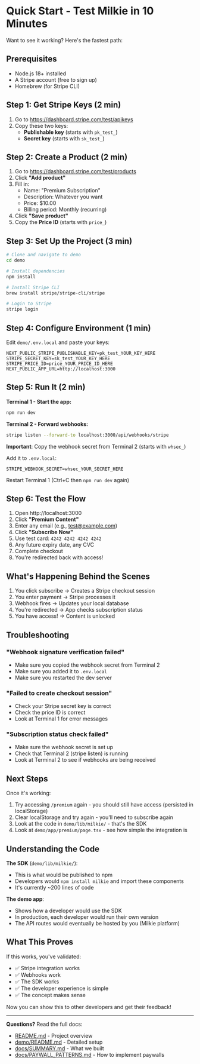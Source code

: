 # Quick Start - Test Milkie in 10 Minutes

Want to see it working? Here's the fastest path:

## Prerequisites
- Node.js 18+ installed
- A Stripe account (free to sign up)
- Homebrew (for Stripe CLI)

## Step 1: Get Stripe Keys (2 min)

1. Go to https://dashboard.stripe.com/test/apikeys
2. Copy these two keys:
   - **Publishable key** (starts with `pk_test_`)
   - **Secret key** (starts with `sk_test_`)

## Step 2: Create a Product (2 min)

1. Go to https://dashboard.stripe.com/test/products
2. Click **"Add product"**
3. Fill in:
   - Name: "Premium Subscription"
   - Description: Whatever you want
   - Price: $10.00
   - Billing period: Monthly (recurring)
4. Click **"Save product"**
5. Copy the **Price ID** (starts with `price_`)

## Step 3: Set Up the Project (3 min)

```bash
# Clone and navigate to demo
cd demo

# Install dependencies
npm install

# Install Stripe CLI
brew install stripe/stripe-cli/stripe

# Login to Stripe
stripe login
```

## Step 4: Configure Environment (1 min)

Edit `demo/.env.local` and paste your keys:

```env
NEXT_PUBLIC_STRIPE_PUBLISHABLE_KEY=pk_test_YOUR_KEY_HERE
STRIPE_SECRET_KEY=sk_test_YOUR_KEY_HERE
STRIPE_PRICE_ID=price_YOUR_PRICE_ID_HERE
NEXT_PUBLIC_APP_URL=http://localhost:3000
```

## Step 5: Run It (2 min)

**Terminal 1 - Start the app:**
```bash
npm run dev
```

**Terminal 2 - Forward webhooks:**
```bash
stripe listen --forward-to localhost:3000/api/webhooks/stripe
```

**Important**: Copy the webhook secret from Terminal 2 (starts with `whsec_`)

Add it to `.env.local`:
```env
STRIPE_WEBHOOK_SECRET=whsec_YOUR_SECRET_HERE
```

Restart Terminal 1 (Ctrl+C then `npm run dev` again)

## Step 6: Test the Flow

1. Open http://localhost:3000
2. Click **"Premium Content"**
3. Enter any email (e.g., test@example.com)
4. Click **"Subscribe Now"**
5. Use test card: `4242 4242 4242 4242`
6. Any future expiry date, any CVC
7. Complete checkout
8. You're redirected back with access!

## What's Happening Behind the Scenes

1. You click subscribe → Creates a Stripe checkout session
2. You enter payment → Stripe processes it
3. Webhook fires → Updates your local database
4. You're redirected → App checks subscription status
5. You have access! → Content is unlocked

## Troubleshooting

### "Webhook signature verification failed"
- Make sure you copied the webhook secret from Terminal 2
- Make sure you added it to `.env.local`
- Make sure you restarted the dev server

### "Failed to create checkout session"
- Check your Stripe secret key is correct
- Check the price ID is correct
- Look at Terminal 1 for error messages

### "Subscription status check failed"
- Make sure the webhook secret is set up
- Check that Terminal 2 (stripe listen) is running
- Look at Terminal 2 to see if webhooks are being received

## Next Steps

Once it's working:
1. Try accessing `/premium` again - you should still have access (persisted in localStorage)
2. Clear localStorage and try again - you'll need to subscribe again
3. Look at the code in `demo/lib/milkie/` - that's the SDK
4. Look at `demo/app/premium/page.tsx` - see how simple the integration is

## Understanding the Code

**The SDK** (`demo/lib/milkie/`):
- This is what would be published to npm
- Developers would `npm install milkie` and import these components
- It's currently ~200 lines of code

**The demo app**:
- Shows how a developer would use the SDK
- In production, each developer would run their own version
- The API routes would eventually be hosted by you (Milkie platform)

## What This Proves

If this works, you've validated:
- ✅ Stripe integration works
- ✅ Webhooks work
- ✅ The SDK works
- ✅ The developer experience is simple
- ✅ The concept makes sense

Now you can show this to other developers and get their feedback!

---

**Questions?** Read the full docs:
- [README.md](README.md) - Project overview
- [demo/README.md](demo/README.md) - Detailed setup
- [docs/SUMMARY.md](docs/SUMMARY.md) - What we built
- [docs/PAYWALL_PATTERNS.md](docs/PAYWALL_PATTERNS.md) - How to implement paywalls
